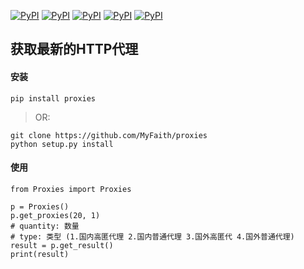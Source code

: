 [![PyPI](https://img.shields.io/pypi/v/proxies.svg?maxAge=2592000)](https://pypi.python.org/pypi/proxies)
[![PyPI](https://img.shields.io/pypi/dm/proxies.svg?maxAge=2592000)](https://pypi.python.org/pypi/proxies)
[![PyPI](https://img.shields.io/pypi/pyversions/proxies.svg?maxAge=2592000)](https://pypi.python.org/pypi/proxies)
[![PyPI](https://img.shields.io/pypi/l/proxies.svg?maxAge=2592000)](https://pypi.python.org/pypi/proxies)
[![PyPI](https://img.shields.io/pypi/status/proxies.svg?maxAge=2592000)](https://pypi.python.org/pypi/proxies)

## 获取最新的HTTP代理
#### 安装
```
pip install proxies
```

> OR:

```
git clone https://github.com/MyFaith/proxies
python setup.py install
```

#### 使用
```
from Proxies import Proxies

p = Proxies()
p.get_proxies(20, 1)
# quantity: 数量
# type: 类型 (1.国内高匿代理 2.国内普通代理 3.国外高匿代 4.国外普通代理)
result = p.get_result()
print(result)
```
